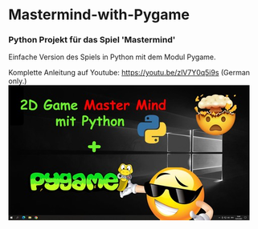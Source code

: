 # Mastermind-with-Pygame
### Python Projekt für das Spiel 'Mastermind' 
Einfache Version des Spiels in Python mit dem Modul Pygame.

Komplette Anleitung auf Youtube: https://youtu.be/zlV7Y0q5i9s  (German only.)
<br>
![alt tag](https://github.com/DIYDave/Mastermind-with-Pygame/blob/main/Pygame_MasterMind2_klein.jpg)
<br>

